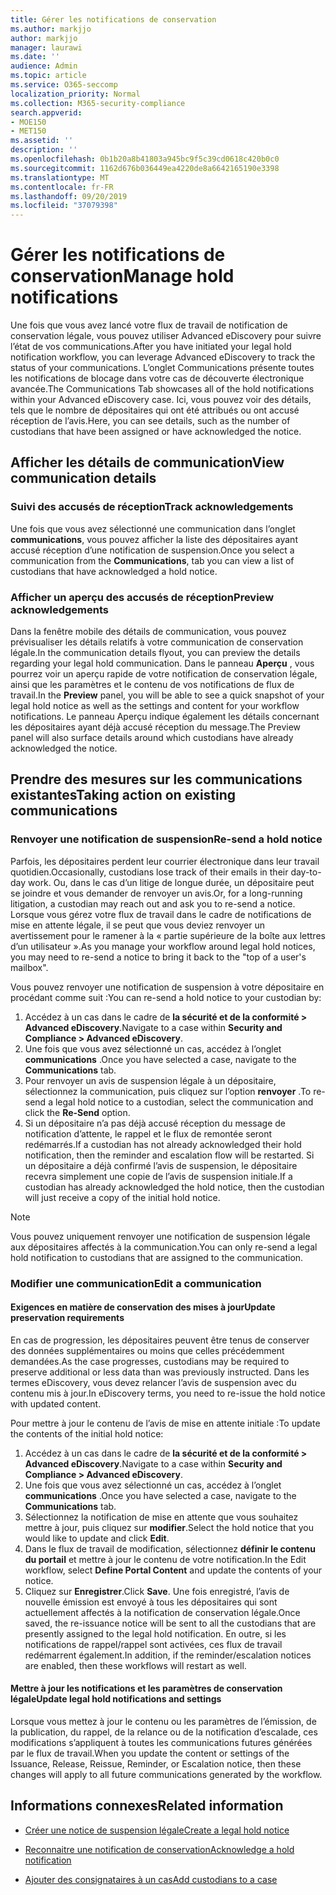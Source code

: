 ```yaml
---
title: Gérer les notifications de conservation
ms.author: markjjo
author: markjjo
manager: laurawi
ms.date: ''
audience: Admin
ms.topic: article
ms.service: O365-seccomp
localization_priority: Normal
ms.collection: M365-security-compliance
search.appverid:
- MOE150
- MET150
ms.assetid: ''
description: ''
ms.openlocfilehash: 0b1b20a8b41803a945bc9f5c39cd0618c420b0c0
ms.sourcegitcommit: 1162d676b036449ea4220de8a6642165190e3398
ms.translationtype: MT
ms.contentlocale: fr-FR
ms.lasthandoff: 09/20/2019
ms.locfileid: "37079398"
---
```

# <a name="manage-hold-notifications"></a><span data-ttu-id="e3c23-102">Gérer les notifications de conservation</span><span class="sxs-lookup"><span data-stu-id="e3c23-102">Manage hold notifications</span></span>

<span data-ttu-id="e3c23-103">Une fois que vous avez lancé votre flux de travail de notification de conservation légale, vous pouvez utiliser Advanced eDiscovery pour suivre l’état de vos communications.</span><span class="sxs-lookup"><span data-stu-id="e3c23-103">After you have initiated your legal hold notification workflow, you can leverage  Advanced eDiscovery to track the status of your communications.</span></span> <span data-ttu-id="e3c23-104">L’onglet Communications présente toutes les notifications de blocage dans votre cas de découverte électronique avancée.</span><span class="sxs-lookup"><span data-stu-id="e3c23-104">The Communications Tab showcases all of the hold notifications within your Advanced eDiscovery case.</span></span> <span data-ttu-id="e3c23-105">Ici, vous pouvez voir des détails, tels que le nombre de dépositaires qui ont été attribués ou ont accusé réception de l’avis.</span><span class="sxs-lookup"><span data-stu-id="e3c23-105">Here, you can see details, such as the number of custodians that have been assigned or have acknowledged the notice.</span></span>

## <a name="view-communication-details"></a><span data-ttu-id="e3c23-106">Afficher les détails de communication</span><span class="sxs-lookup"><span data-stu-id="e3c23-106">View communication details</span></span>

### <a name="track-acknowledgements"></a><span data-ttu-id="e3c23-107">Suivi des accusés de réception</span><span class="sxs-lookup"><span data-stu-id="e3c23-107">Track acknowledgements</span></span>

<span data-ttu-id="e3c23-108">Une fois que vous avez sélectionné une communication dans l’onglet **communications**, vous pouvez afficher la liste des dépositaires ayant accusé réception d’une notification de suspension.</span><span class="sxs-lookup"><span data-stu-id="e3c23-108">Once you select a communication from the **Communications**, tab you can view a list of custodians that have acknowledged a hold notice.</span></span> 

### <a name="preview-acknowledgements"></a><span data-ttu-id="e3c23-109">Afficher un aperçu des accusés de réception</span><span class="sxs-lookup"><span data-stu-id="e3c23-109">Preview acknowledgements</span></span>

<span data-ttu-id="e3c23-110">Dans la fenêtre mobile des détails de communication, vous pouvez prévisualiser les détails relatifs à votre communication de conservation légale.</span><span class="sxs-lookup"><span data-stu-id="e3c23-110">In the communication details flyout, you can preview the details regarding your legal hold communication.</span></span> <span data-ttu-id="e3c23-111">Dans le panneau **Aperçu** , vous pourrez voir un aperçu rapide de votre notification de conservation légale, ainsi que les paramètres et le contenu de vos notifications de flux de travail.</span><span class="sxs-lookup"><span data-stu-id="e3c23-111">In the **Preview** panel, you will be able to see a quick snapshot of your legal hold notice as well as the settings and content for your workflow notifications.</span></span> <span data-ttu-id="e3c23-112">Le panneau Aperçu indique également les détails concernant les dépositaires ayant déjà accusé réception du message.</span><span class="sxs-lookup"><span data-stu-id="e3c23-112">The Preview panel will also surface details around which custodians have already acknowledged the notice.</span></span>

## <a name="taking-action-on-existing-communications"></a><span data-ttu-id="e3c23-113">Prendre des mesures sur les communications existantes</span><span class="sxs-lookup"><span data-stu-id="e3c23-113">Taking action on existing communications</span></span>

### <a name="re-send-a-hold-notice"></a><span data-ttu-id="e3c23-114">Renvoyer une notification de suspension</span><span class="sxs-lookup"><span data-stu-id="e3c23-114">Re-send a hold notice</span></span>

<span data-ttu-id="e3c23-115">Parfois, les dépositaires perdent leur courrier électronique dans leur travail quotidien.</span><span class="sxs-lookup"><span data-stu-id="e3c23-115">Occasionally, custodians lose track of their emails in their day-to-day work.</span></span> <span data-ttu-id="e3c23-116">Ou, dans le cas d’un litige de longue durée, un dépositaire peut se joindre et vous demander de renvoyer un avis.</span><span class="sxs-lookup"><span data-stu-id="e3c23-116">Or, for a long-running litigation, a custodian may reach out and ask you to re-send a notice.</span></span> <span data-ttu-id="e3c23-117">Lorsque vous gérez votre flux de travail dans le cadre de notifications de mise en attente légale, il se peut que vous deviez renvoyer un avertissement pour le ramener à la « partie supérieure de la boîte aux lettres d’un utilisateur ».</span><span class="sxs-lookup"><span data-stu-id="e3c23-117">As you manage your workflow around legal hold notices, you may need to re-send a notice to bring it back to the "top of a user's mailbox".</span></span>

<span data-ttu-id="e3c23-118">Vous pouvez renvoyer une notification de suspension à votre dépositaire en procédant comme suit :</span><span class="sxs-lookup"><span data-stu-id="e3c23-118">You can re-send a hold notice to your custodian by:</span></span>
1. <span data-ttu-id="e3c23-119">Accédez à un cas dans le cadre de **la sécurité et de la conformité > Advanced eDiscovery**.</span><span class="sxs-lookup"><span data-stu-id="e3c23-119">Navigate to a case within **Security and Compliance > Advanced eDiscovery**.</span></span>
2. <span data-ttu-id="e3c23-120">Une fois que vous avez sélectionné un cas, accédez à l’onglet **communications** .</span><span class="sxs-lookup"><span data-stu-id="e3c23-120">Once you have selected a case, navigate to the **Communications** tab.</span></span>
3. <span data-ttu-id="e3c23-121">Pour renvoyer un avis de suspension légale à un dépositaire, sélectionnez la communication, puis cliquez sur l’option **renvoyer** .</span><span class="sxs-lookup"><span data-stu-id="e3c23-121">To re-send a legal hold notice to a custodian, select the communication and click the **Re-Send** option.</span></span>
4. <span data-ttu-id="e3c23-122">Si un dépositaire n’a pas déjà accusé réception du message de notification d’attente, le rappel et le flux de remontée seront redémarrés.</span><span class="sxs-lookup"><span data-stu-id="e3c23-122">If a custodian has not already acknowledged their hold notification, then the reminder and escalation flow will be restarted.</span></span> <span data-ttu-id="e3c23-123">Si un dépositaire a déjà confirmé l’avis de suspension, le dépositaire recevra simplement une copie de l’avis de suspension initiale.</span><span class="sxs-lookup"><span data-stu-id="e3c23-123">If a custodian has already acknowledged the hold notice, then the custodian will just receive a copy of the initial hold notice.</span></span>

> [!NOTE]
> <span data-ttu-id="e3c23-124">Vous pouvez uniquement renvoyer une notification de suspension légale aux dépositaires affectés à la communication.</span><span class="sxs-lookup"><span data-stu-id="e3c23-124">You can only re-send a legal hold notification to custodians that are assigned to the communication.</span></span> 

### <a name="edit-a-communication"></a><span data-ttu-id="e3c23-125">Modifier une communication</span><span class="sxs-lookup"><span data-stu-id="e3c23-125">Edit a communication</span></span>

#### <a name="update-preservation-requirements"></a><span data-ttu-id="e3c23-126">Exigences en matière de conservation des mises à jour</span><span class="sxs-lookup"><span data-stu-id="e3c23-126">Update preservation requirements</span></span>
  
<span data-ttu-id="e3c23-127">En cas de progression, les dépositaires peuvent être tenus de conserver des données supplémentaires ou moins que celles précédemment demandées.</span><span class="sxs-lookup"><span data-stu-id="e3c23-127">As the case progresses, custodians may be required to preserve additional or less data than was previously instructed.</span></span> <span data-ttu-id="e3c23-128">Dans les termes eDiscovery, vous devez relancer l’avis de suspension avec du contenu mis à jour.</span><span class="sxs-lookup"><span data-stu-id="e3c23-128">In eDiscovery terms, you need to re-issue the hold notice with updated content.</span></span>

<span data-ttu-id="e3c23-129">Pour mettre à jour le contenu de l’avis de mise en attente initiale :</span><span class="sxs-lookup"><span data-stu-id="e3c23-129">To update the contents of the initial hold notice:</span></span>

1. <span data-ttu-id="e3c23-130">Accédez à un cas dans le cadre de **la sécurité et de la conformité > Advanced eDiscovery**.</span><span class="sxs-lookup"><span data-stu-id="e3c23-130">Navigate to a case within **Security and Compliance > Advanced eDiscovery**.</span></span>
2. <span data-ttu-id="e3c23-131">Une fois que vous avez sélectionné un cas, accédez à l’onglet **communications** .</span><span class="sxs-lookup"><span data-stu-id="e3c23-131">Once you have selected a case, navigate to the **Communications** tab.</span></span>
3. <span data-ttu-id="e3c23-132">Sélectionnez la notification de mise en attente que vous souhaitez mettre à jour, puis cliquez sur **modifier**.</span><span class="sxs-lookup"><span data-stu-id="e3c23-132">Select the hold notice that you would like to update and click **Edit**.</span></span>
4. <span data-ttu-id="e3c23-133">Dans le flux de travail de modification, sélectionnez **définir le contenu du portail** et mettre à jour le contenu de votre notification.</span><span class="sxs-lookup"><span data-stu-id="e3c23-133">In the Edit workflow, select **Define Portal Content** and update the contents of your notice.</span></span> 
5. <span data-ttu-id="e3c23-134">Cliquez sur **Enregistrer**.</span><span class="sxs-lookup"><span data-stu-id="e3c23-134">Click **Save**.</span></span> <span data-ttu-id="e3c23-135">Une fois enregistré, l’avis de nouvelle émission est envoyé à tous les dépositaires qui sont actuellement affectés à la notification de conservation légale.</span><span class="sxs-lookup"><span data-stu-id="e3c23-135">Once saved, the re-issuance notice will be sent to all the custodians that are presently assigned to the legal hold notification.</span></span> <span data-ttu-id="e3c23-136">En outre, si les notifications de rappel/rappel sont activées, ces flux de travail redémarrent également.</span><span class="sxs-lookup"><span data-stu-id="e3c23-136">In addition, if the reminder/escalation notices are enabled, then these workflows will restart as well.</span></span> 


#### <a name="update-legal-hold-notifications-and-settings"></a><span data-ttu-id="e3c23-137">Mettre à jour les notifications et les paramètres de conservation légale</span><span class="sxs-lookup"><span data-stu-id="e3c23-137">Update legal hold notifications and settings</span></span>

<span data-ttu-id="e3c23-138">Lorsque vous mettez à jour le contenu ou les paramètres de l’émission, de la publication, du rappel, de la relance ou de la notification d’escalade, ces modifications s’appliquent à toutes les communications futures générées par le flux de travail.</span><span class="sxs-lookup"><span data-stu-id="e3c23-138">When you update the content or settings of the Issuance, Release, Reissue, Reminder, or Escalation notice, then these changes will apply to all future communications generated by the workflow.</span></span>

## <a name="related-information"></a><span data-ttu-id="e3c23-139">Informations connexes</span><span class="sxs-lookup"><span data-stu-id="e3c23-139">Related information</span></span> 

- [<span data-ttu-id="e3c23-140">Créer une notice de suspension légale</span><span class="sxs-lookup"><span data-stu-id="e3c23-140">Create a legal hold notice</span></span>](create-hold-notification.md)
    
- [<span data-ttu-id="e3c23-141">Reconnaitre une notification de conservation</span><span class="sxs-lookup"><span data-stu-id="e3c23-141">Acknowledge a hold notification</span></span>](acknowledge-hold-notification.md)
    
- [<span data-ttu-id="e3c23-142">Ajouter des consignataires à un cas</span><span class="sxs-lookup"><span data-stu-id="e3c23-142">Add custodians to a case</span></span>](add-custodians-to-case.md)